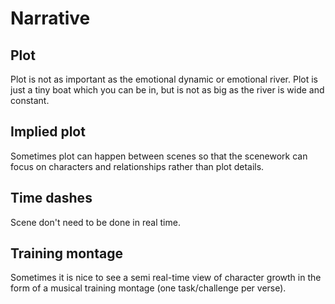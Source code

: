 # Narrative

## Plot

Plot is not as important as the emotional dynamic or emotional river. Plot is just a tiny boat which you can be in, but is not as big as the river is wide and constant.

## Implied plot

Sometimes plot can happen between scenes so that the scenework can focus on characters and relationships rather than plot details.

## Time dashes

Scene don't need to be done in real time.

## Training montage

Sometimes it is nice to see a semi real-time view of character growth in the form of a musical training montage (one task/challenge per verse).
